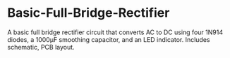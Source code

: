 # Basic-Full-Bridge-Rectifier
A basic full bridge rectifier circuit that converts AC to DC using four 1N914 diodes, a 1000µF smoothing capacitor, and an LED indicator. Includes schematic, PCB layout.
